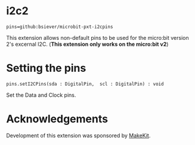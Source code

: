 # i2c2

```package
pins=github:bsiever/microbit-pxt-i2cpins
```

This extension allows non-default pins to be used for the micro:bit version 2's excernal I2C. (**This extension only works on the micro:bit v2**)

# Setting the pins

```sig
pins.setI2CPins(sda : DigitalPin,  scl : DigitalPin) : void
```

Set the Data and Clock pins.

# Acknowledgements 

Development of this extension was sponsored by [MakeKit](https://www.makekit.no/).

<script src="https://makecode.com/gh-pages-embed.js"></script>
<script>makeCodeRender("{{ site.makecode.home_url }}", "{{ site.github.owner_name }}/{{ site.github.repository_name }}");</script>
